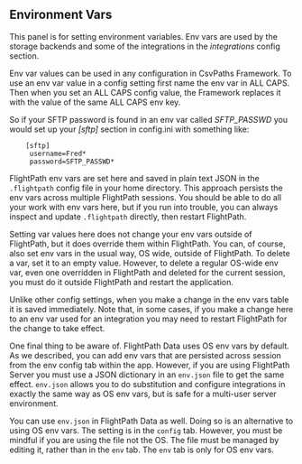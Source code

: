 ## Environment Vars

This panel is for setting environment variables. Env vars are used by the storage backends and some of the integrations in the *integrations* config section.

Env var values can be used in any configuration in CsvPaths Framework. To use an env var value in a config setting first name the env var in ALL CAPS. Then when you set an ALL CAPS config value, the Framework replaces it with the value of the same ALL CAPS env key.

So if your SFTP password is found in an env var called *SFTP_PASSWD* you would set up your *[sftp]* section in config.ini with something like:

````
    [sftp]
     username=Fred*
     password=SFTP_PASSWD*
````

FlightPath env vars are set here and saved in plain text JSON in the `.flightpath` config file in your home directory. This approach persists the env vars across multiple FlightPath sessions. You should be able to do all your work with env vars here, but if you run into trouble, you can always inspect and update `.flightpath` directly, then restart FlightPath.

Setting var values here does not change your env vars outside of FlightPath, but it does override them within FlightPath. You can, of course, also set env vars in the usual way, OS wide, outside of FlightPath. To delete a var, set it to an empty value. However, to delete a regular OS-wide env var, even one overridden in FlightPath and deleted for the current session, you must do it outside FlightPath and restart the application.

Unlike other config settings, when you make a change in the env vars table it is saved immediately. Note that, in some cases, if you make a change here to an env var used for an integration you may need to restart FlightPath for the change to take effect.

One final thing to be aware of. FlightPath Data uses OS env vars by default. As we described, you can add env vars that are persisted across session from the env config tab within the app. However, if you are using FlightPath Server you must use a JSON dictionary in an `env.json` file to get the same effect. `env.json` allows you to do substitution and configure integrations in exactly the same way as OS env vars, but is safe for a multi-user server environment.

You can use `env.json` in FlightPath Data as well. Doing so is an alternative to using OS env vars. The setting is in the `config` tab. However, you must be mindful if you are using the file not the OS. The file must be managed by editing it, rather than in the `env` tab. The `env` tab is only for OS env vars.
